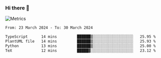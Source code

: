 ### Hi there 👋

![Metrics](https://github.com/radoapx/radoapx/blob/main/github-metrics.svg)

<!--START_SECTION:waka-->

```txt
From: 23 March 2024 - To: 30 March 2024

TypeScript      14 mins         ██████▒░░░░░░░░░░░░░░░░░░   25.95 %
PlantUML file   14 mins         ██████▒░░░░░░░░░░░░░░░░░░   25.93 %
Python          13 mins         ██████▒░░░░░░░░░░░░░░░░░░   25.00 %
TeX             12 mins         █████▓░░░░░░░░░░░░░░░░░░░   23.12 %
```

<!--END_SECTION:waka-->

<!--
**radoapx/radoapx** is a ✨ _special_ ✨ repository because its `README.md` (this file) appears on your GitHub profile.

Here are some ideas to get you started:

- 🔭 I’m currently working on ...
- 🌱 I’m currently learning ...
- 👯 I’m looking to collaborate on ...
- 🤔 I’m looking for help with ...
- 💬 Ask me about ...
- 📫 How to reach me: ...
- 😄 Pronouns: ...
- ⚡ Fun fact: ...
-->
